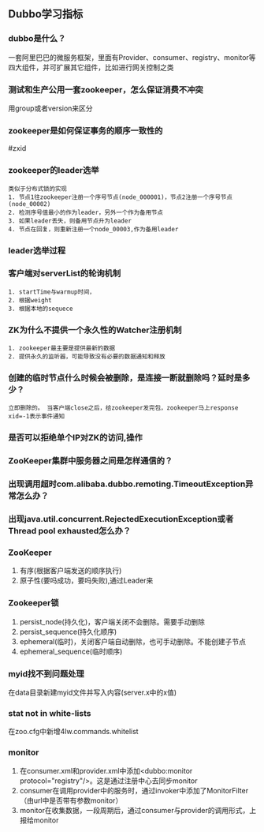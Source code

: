 ## Dubbo学习指标

### dubbo是什么？
   一套阿里巴巴的微服务框架，里面有Provider、consumer、registry、monitor等四大组件，并可扩展其它组件，比如进行网关控制之类
### 测试和生产公用一套zookeeper，怎么保证消费不冲突
用group或者version来区分
### zookeeper是如何保证事务的顺序一致性的
   #zxid

### zookeeper的leader选举
    类似于分布式锁的实现
    1. 节点1往zookeeper注册一个序号节点(node_000001)，节点2注册一个序号节点(node_00002)
    2. 检测序号值最小的作为leader，另外一个作为备用节点
    3. 如果leader丢失，则备用节点升为leader
    4. 节点在回复，则重新注册一个node_00003,作为备用leader 
### leader选举过程 

### 客户端对serverList的轮询机制
    1. startTime与warmup时间，
    2. 根据weight
    3. 根据本地的sequece

### ZK为什么不提供一个永久性的Watcher注册机制 
    1. zookeeper最主要是提供最新的数据
    2. 提供永久的监听器，可能导致没有必要的数据通知和释放

### 创建的临时节点什么时候会被删除，是连接一断就删除吗？延时是多少？
    立即删除的。 当客户端close之后，给zookeeper发完包，zookeeper马上response xid=-1表示事件通知
### 是否可以拒绝单个IP对ZK的访问,操作 

### ZooKeeper集群中服务器之间是怎样通信的？ 

### 出现调用超时com.alibaba.dubbo.remoting.TimeoutException异常怎么办？ 

### 出现java.util.concurrent.RejectedExecutionException或者Thread pool exhausted怎么办？  

### ZooKeeper
   1. 有序(根据客户端发送的顺序执行)
   2. 原子性(要吗成功，要吗失败),通过Leader来

### Zookeeper锁
   1. persist_node(持久化)，客户端关闭不会删除。需要手动删除
   2. persist_sequence(持久化顺序)
   3. ephemeral(临时)，关闭客户端自动删除，也可手动删除。不能创建子节点
   4. ephemeral_sequence(临时顺序)
### myid找不到问题处理
   在data目录新建myid文件并写入内容(server.x中的x值)
### stat not in white-lists
   在zoo.cfg中新增4lw.commands.whitelist

### monitor
   1. 在consumer.xml和provider.xml中添加<dubbo:monitor protocol="registry"/>。这是通过注册中心去同步monitor
   2. consumer在调用provider中的服务时，通过invoker中添加了MonitorFilter（由url中是否带有参数monitor）
   3. monitor在收集数据，一段周期后，通过consumer与provider的调用形式，上报给monitor